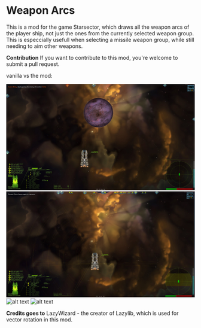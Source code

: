 # Weapon Arcs
This is a mod for the game Starsector, which draws all the weapon arcs of the player ship, not just the ones from the currently selected weapon group. This is especcially usefull when selecting a missile weapon group, while still needing to aim other weapons. 





**Contribution**
If you want to contribute to this mod, you're welcome to submit a pull request.

vanilla vs the mod:

![alt text](ConquestVanilla.jpg)
![alt text](Conquest.jpg)
![alt text](DomimatorVanilla.jpg)
![alt text](Domimator.jpg)

**Credits goes to**
LazyWizard - the creator of Lazylib, which is used for vector rotation in this mod.

